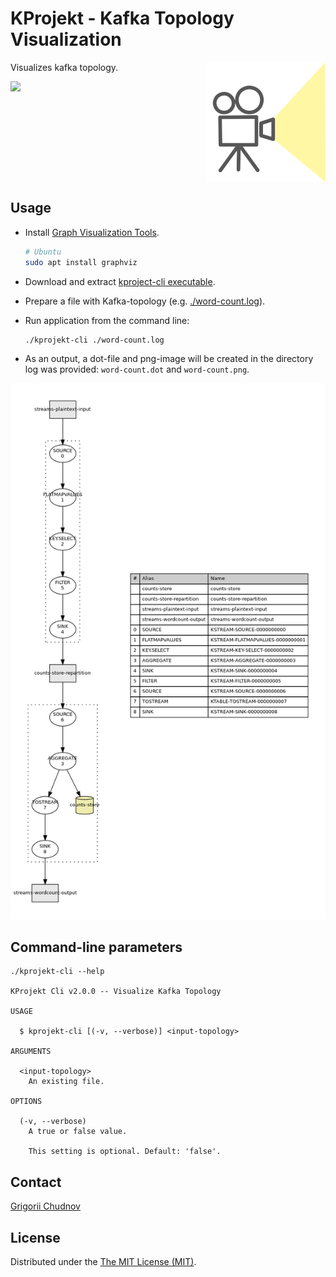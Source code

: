 # KProjekt - Kafka Topology Visualization

<img src="res/projektor-192.png" width="192px" height="192px" align="right" />

Visualizes kafka topology.

![](https://github.com/gchudnov/kprojekt/workflows/Build/badge.svg)

<br clear="right" /><!-- Turn off the wrapping for the logo image. -->

## Usage

- Install [Graph Visualization Tools](https://graphviz.gitlab.io/).
  ```bash
  # Ubuntu
  sudo apt install graphviz
  ```
- Download and extract [kproject-cli executable](https://github.com/gchudnov/kprojekt/releases).
- Prepare a file with Kafka-topology (e.g. [./word-count.log](res/example/word-count.log)).
- Run application from the command line:

  ```bash
  ./kprojekt-cli ./word-count.log
  ```

- As an output, a dot-file and png-image will be created in the directory log was provided: `word-count.dot` and `word-count.png`.

![word-count-png](res/example/word-count.png)

## Command-line parameters

```text
./kprojekt-cli --help

KProjekt Cli v2.0.0 -- Visualize Kafka Topology

USAGE

  $ kprojekt-cli [(-v, --verbose)] <input-topology>

ARGUMENTS

  <input-topology>
    An existing file.

OPTIONS

  (-v, --verbose)
    A true or false value.

    This setting is optional. Default: 'false'.
```

## Contact

[Grigorii Chudnov](mailto:g.chudnov@gmail.com)

## License

Distributed under the [The MIT License (MIT)](LICENSE).
